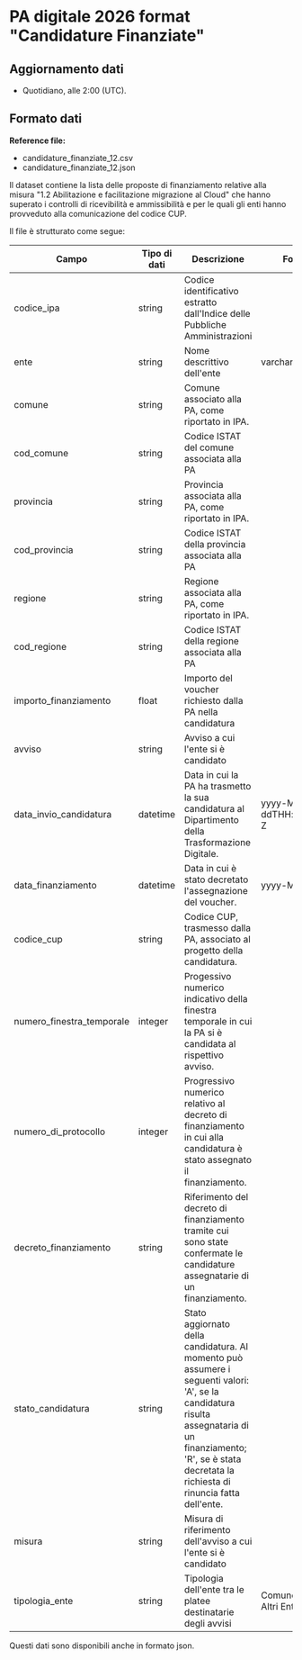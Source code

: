 # PA digitale 2026 format "Candidature Finanziate"

## Aggiornamento dati
- Quotidiano, alle 2:00 (UTC). 

## Formato dati

**Reference file:** 
* candidature_finanziate_12.csv<br>
* candidature_finanziate_12.json<br>

Il dataset contiene la lista delle proposte di finanziamento relative alla misura "1.2 Abilitazione e facilitazione migrazione al Cloud" che hanno superato i controlli di ricevibilità e ammissibilità e per le quali gli enti hanno provveduto alla comunicazione del codice CUP. 

Il file è strutturato come segue:

| Campo | Tipo di dati | Descrizione | Formato |
| --- | --- | --- | --- |
| codice_ipa | string | Codice identificativo estratto dall'Indice delle Pubbliche Amministrazioni | |
| ente | string | Nome descrittivo dell'ente | varchar(250) |
| comune | string | Comune associato alla PA, come riportato in IPA. | |
| cod_comune | string | Codice ISTAT del comune associata alla PA | |
| provincia | string | Provincia associata alla PA, come riportato in IPA. | |
| cod_provincia | string | Codice ISTAT della provincia associata alla PA | |
| regione | string | Regione associata alla PA, come riportato in IPA. | |
| cod_regione | string | Codice ISTAT della regione associata alla PA | |
| importo_finanziamento | float | Importo del voucher richiesto dalla PA nella candidatura | |
| avviso | string | Avviso a cui l'ente si è candidato | |
| data_invio_candidatura | datetime | Data in cui la PA ha trasmetto la sua candidatura al Dipartimento della Trasformazione Digitale.  | yyyy-MM-ddTHH:mm:ss.SSS Z|
| data_finanziamento | datetime | Data in cui è stato decretato l'assegnazione del voucher. | yyyy-MM-dd |
| codice_cup| string | Codice CUP, trasmesso dalla PA, associato al progetto della candidatura. | |
| numero_finestra_temporale | integer | Progessivo numerico indicativo della finestra temporale in cui la PA si è candidata al rispettivo avviso. | |
| numero_di_protocollo | integer | Progressivo numerico relativo al decreto di finanziamento in cui alla candidatura è stato assegnato il finanziamento.| |
| decreto_finanziamento | string | Riferimento del decreto di finanziamento tramite cui sono state confermate le candidature assegnatarie di un finanziamento.| |
| stato_candidatura | string | Stato aggiornato della candidatura. Al momento può assumere i seguenti valori: 'A', se la candidatura risulta assegnataria di un finanziamento; 'R', se è stata decretata la richiesta di rinuncia fatta dell'ente.  | |
| misura | string | Misura di riferimento dell'avviso a cui l'ente si è candidato  | |
| tipologia_ente | string | Tipologia dell'ente tra le platee destinatarie degli avvisi  | Comune, Scuole, Altri Enti |

Questi dati sono disponibili anche in formato json.

